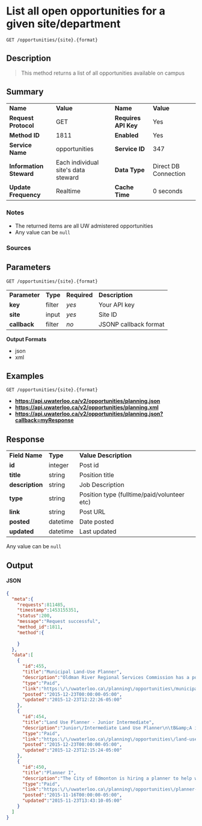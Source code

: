 # List all open opportunities for a given site/department

```
GET /opportunities/{site}.{format}
```

## Description

> This method returns a list of all opportunities available on campus

## Summary

<table>
  <tr>
    <td><b>Name</b></td>
    <td><b>Value</b></td>
    <td><b><b>Name</b></b></td>
    <td><b>Value</b></td>
  </tr>
  <tr>
    <td><b>Request Protocol</b></td>
    <td>GET</td>
    <td><b>Requires API Key</b></td>
    <td>Yes</td>
  </tr>
  <tr>
    <td><b>Method ID</b></td>
    <td>1811</td>
    <td><b>Enabled</b></td>
    <td>Yes</td>
  </tr>
  <tr>
    <td><b>Service Name</b></td>
    <td>opportunities</td>
    <td><b>Service ID</b></td>
    <td>347</td>
  </tr>
  <tr>
    <td><b>Information Steward</b></td>
    <td>Each individual site's data steward</td>
    <td><b>Data Type</b></td>
    <td>Direct DB Connection</td>
  </tr>
  <tr>
    <td><b>Update Frequency</b></td>
    <td>Realtime</td>
    <td><b>Cache Time</b></td>
    <td>0 seconds</td>
  </tr>
</table>


### Notes

- The returned items are all UW admistered opportunities
- Any value can be `null`


### Sources



## Parameters

```
GET /opportunities/{site}.{format}
```

<table>
  <tr>
    <td><b>Parameter</b></td>
    <td><b>Type</b></td>
    <td><b><b>Required</b></b></td>
    <td><b>Description</b></td>
  </tr>
  <tr>
    <td><b>key</b></td>
    <td>filter</td>
    <td><i>yes</i></td>
    <td>Your API key</td>
  </tr>
  <tr>
    <td><b>site</b></td>
    <td>input</td>
    <td><i>yes</i></td>
    <td>Site ID</td>
  </tr>
  <tr>
    <td><b>callback</b></td>
    <td>filter</td>
    <td><i>no</i></td>
    <td>JSONP callback format</td>
  </tr>
</table>

**Output Formats**

- json
- xml


## Examples

```
GET /opportunities/{site}.{format}
```

- **https://api.uwaterloo.ca/v2/opportunities/planning.json**
- **https://api.uwaterloo.ca/v2/opportunities/planning.xml**
- **https://api.uwaterloo.ca/v2/opportunities/planning.json?callback=myResponse**


## Response

<table>
  <tr>
    <td><b>Field Name</b></td>
    <td><b>Type</b></td>
    <td><b>Value Description</b></td>
  </tr>
  <tr>
    <td><b>id</b></td>
    <td>integer</td>
    <td>Post id</td>
  </tr>
  <tr>
    <td><b>title</b></td>
    <td>string</td>
    <td>Position title</td>
  </tr>
  <tr>
    <td><b>description</b></td>
    <td>string</td>
    <td>Job Description</td>
  </tr>
  <tr>
    <td><b>type</b></td>
    <td>string</td>
    <td>Position type (fulltime/paid/volunteer etc)</td>
  </tr>
  <tr>
    <td><b>link</b></td>
    <td>string</td>
    <td>Post URL</td>
  </tr>
  <tr>
    <td><b>posted</b></td>
    <td>datetime</td>
    <td>Date posted</td>
  </tr>
  <tr>
    <td><b>updated</b></td>
    <td>datetime</td>
    <td>Last updated</td>
  </tr>
</table>


Any value can be `null`

## Output

#### JSON

```json
{
  "meta":{
    "requests":811485,
    "timestamp":1453155351,
    "status":200,
    "message":"Request successful",
    "method_id":1811,
    "method":{
      
    }
  },
  "data":[
    {
      "id":455,
      "title":"Municipal Land-Use Planner",
      "description":"Oldman River Regional Services Commission has a position open for a Municipal Land-Use Planner. Please link for full details.",
      "type":"Paid",
      "link":"https:\/\/uwaterloo.ca\/planning\/opportunities\/municipal-land-use-planner",
      "posted":"2015-12-23T00:00:00-05:00",
      "updated":"2015-12-23T12:22:26-05:00"
    },
    {
      "id":454,
      "title":"Land Use Planner - Junior Intermediate",
      "description":"Junior\/Intermediate Land Use Planner\n\tB&amp;A is seeking a Junior to Intermediate land use planner to provide assistance on a variety of projects primarily focused land development in Calgary and surrounding municipalities. Working closely with partners and senior planners, the successful candidate will interface with clients and municipal staff on a\n\tregular basis.\n\nQUALIFICATIONS\n\n\u00a0Bachelor\u2019s or Master\u2019s degree in Urban Planning with up to 4 years of experience. Recent graduates are encouraged to apply\n\tInterpersonal and verbal\/written communication skills and ability to maintain professional working relationships\n\tKnowledge of Word, Excel, PowerPoint and InDesign programs\n\t\u00a0Eligibility for APPI membership\nIf you feel you meet these qualifications and are interested in applying, please submit a comprehensive resume via mail or email to address below.\n\n\n\tVal Culp, Office Manager\n\tBrown &amp; Associates Planning Group\n\tSuite 600, 940 - 6th Avenue SW\n\tCalgary, AB T2P 3T1\n\tvculp@bapg.ca\n\tDeadline to submit application is January 4, 2016",
      "type":"Paid",
      "link":"https:\/\/uwaterloo.ca\/planning\/opportunities\/land-use-planner-junior-intermediate",
      "posted":"2015-12-23T00:00:00-05:00",
      "updated":"2015-12-23T12:15:24-05:00"
    },
    {
      "id":450,
      "title":"Planner I",
      "description":"The City of Edmonton is hiring a planner to help with the West Rossdale \/ River Crossing initiative. This is a complex project that would be fascinating and professionally rewarding to work on. The successful applicant will be working with a project manager who would be an excellent mentor. While the posting, which is up on the City web site and which is copied below, talks about applicants needing two years of experience, the hiring manager is willing to consider people with no work experience provided they are bright and effective.\n\n1 temporary full-time position lasting up to 11 months\n\nHelp implement the West Rossdale Urban Design Plan and as part of this participate in developing the \u201cRiver Crossing Initiative!\u201d \u00a0Take the challenge to nurture and maintain working relationships dealing with land planning and project development while advancing the interests of Edmonton.\u00a0 Consider this opportunity to showcase your professional planning expertise and relationship building skills in land use\/municipal planning as a Planner I with the Strategic Project Section of the Urban Planning and Environment Branch.\n\nWork closely with other planners in the section, other City Departments, and outside consultants to develop and implement the West Rossdale Urban Design Plan, River Crossing Initiatives, and support implementation of the River Valley Alliance Projects\n\tFormulate professional recommendations in dealing with land development activities\n\tProvide administrative and strategic support and advice in land, infrastructure, and planning policies associated with project implementation\n\tAdminister research or information searches related to land planning and development\n\tPrepare presentations for public meetings, council reports, and other clients and participate in the public engagement process\nQualifications\n\nBachelor degree in Urban Planning or a related field. Master\u2019s degree preferred\n\tMinimum 2 years planning experience, including working with high-profile, complex land development projects. \u00a0Those with less experience may be considered at the Opportunity Concept level\n\tExperience working with Aboriginal communities with a demonstrated ability to understand related cultural sensitivities\n\tExperience in public engagement, facilitation, and meeting management\n\tCanadian Institute of Planners (CIP) or Alberta Professional Planning Institute (APPI) membership is an asset\n\tStrong ability to focus on customer, stakeholder, and client needs based in creative problem solving\n\tValid Alberta Class 5 driver's licence (or provincial equivalent).\u00a0Obtaining and maintaining a City Driver's permit is a requirement of this position\nHours of Work:\u00a033.75 hours per week, Monday - Friday\n\nSalary:\u00a0$42.050 - $53.134 (Hourly). \u00a0Opportunity Concept:\u00a0$30.917 - $40.260 (Hourly)\n\nRecruitment Consultant:\u00a0CM\/JP",
      "type":"Paid",
      "link":"https:\/\/uwaterloo.ca\/planning\/opportunities\/planner-i",
      "posted":"2015-11-16T00:00:00-05:00",
      "updated":"2015-11-23T13:43:10-05:00"
    }
  ]
}
```

